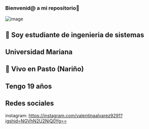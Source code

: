 ### Bienvenid@ a mi repositorio👋
![image](https://github.com/ValentinaAlvarez08/ValentinaAlvarez08/assets/144852708/e7ef53f1-bd52-4c2f-88ec-72dbf5940aa5)

## 🔭 Soy estudiante de ingenieria de sistemas 
## Universidad Mariana
## 🏡 Vivo en Pasto (Nariño)
## Tengo 19 años
## Redes sociales 
 instagram: https://instagram.com/valentinaalvarez9291?igshid=NGVhN2U2NjQ0Yg==


